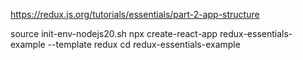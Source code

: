 https://redux.js.org/tutorials/essentials/part-2-app-structure

source init-env-nodejs20.sh
npx create-react-app redux-essentials-example --template redux
cd redux-essentials-example

